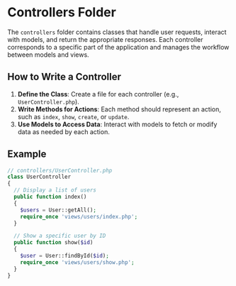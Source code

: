 # Controllers Folder

The `controllers` folder contains classes that handle user requests, interact with models, and return the appropriate responses. Each controller corresponds to a specific part of the application and manages the workflow between models and views.

## How to Write a Controller

1. **Define the Class**: Create a file for each controller (e.g., `UserController.php`).
2. **Write Methods for Actions**: Each method should represent an action, such as `index`, `show`, `create`, or `update`.
3. **Use Models to Access Data**: Interact with models to fetch or modify data as needed by each action.

## Example

```php
// controllers/UserController.php
class UserController
{
  // Display a list of users
  public function index()
  {
    $users = User::getAll();
    require_once 'views/users/index.php';
  }

  // Show a specific user by ID
  public function show($id)
  {
    $user = User::findById($id);
    require_once 'views/users/show.php';
  }
}
```
